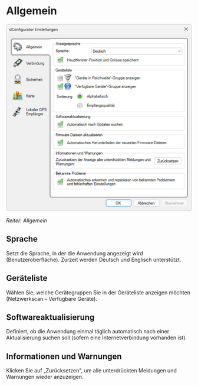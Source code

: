 # Allgemein

![Einstellungen öffnen](allgemein.png)

*Reiter: Allgemein*

## Sprache

Setzt die Sprache, in der die Anwendung angezeigt wird (Benutzeroberfläche). Zurzeit werden Deutsch und Englisch unterstützt.

## Geräteliste

Wählen Sie, welche Gerätegruppen Sie in der Geräteliste anzeigen möchten (Netzwerkscan – Verfügbare Geräte).

## Softwareaktualisierung

Definiert, ob die Anwendung einmal täglich automatisch nach einer Aktualisierung suchen soll (sofern eine Internetverbindung vorhanden ist).

## Informationen und Warnungen

Klicken Sie auf „Zurücksetzen", um alle unterdrückten Meldungen und Warnungen wieder anzuzeigen. 